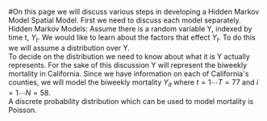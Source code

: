 #On this page we will discuss various steps in developing a Hidden Markov Model Spatial Model. 
First we need to discuss each model separately. 
Hidden Markov Models:
Assume there is a random variable Y, indexed by time t, $Y_{t}$. We would like to learn about the factors that effect $Y_{t}$. To do this we will assume a distribution over Y.  
To decide on the distribution we need to know about what it is Y actually represents. 
For the sake of this discussion Y will represent the biweekly mortality in California. 
Since we have information on each of California's counties, we will model the biweekly mortality $Y_{it}$ where $t=1 \cdots T=77$ and $i=1 \cdots N=58$.  
A discrete probability distribution which can be used to model mortality is Poisson. 
